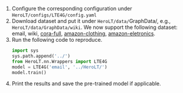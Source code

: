 1. Configure the corresponding configuration under `HeroLT/configs/LTE4G/config.yaml`
2. Download dataset and put it under `HeroLT/data/`GraphData/, e.g., `HeroLT/data/GraphData/wiki`.
We now support the following dataset: email, wiki, [cora-full](https://github.com/Leo-Q-316/ImGAGN/tree/main/dataset/cora), [amazon-clothing](https://github.com/kaize0409/GPN_Graph-Few-shot/tree/master/few_shot_data), [amazon-eletronics](https://github.com/kaize0409/GPN_Graph-Few-shot/tree/master/few_shot_data).
3. Run the following code to reproduce.
   ```python
   import sys
   sys.path.append('../')  
   from HeroLT.nn.Wrappers import LTE4G
   model = LTE4G('email', '../HeroLT/')
   model.train()
   ```
4. Print the results and save the pre-trained model if applicable.